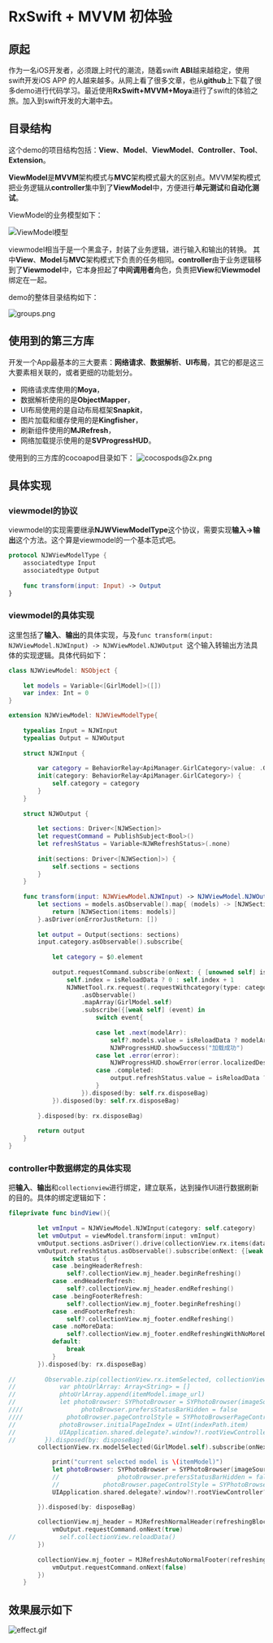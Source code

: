 # RxSwift + MVVM 初体验

## 原起
作为一名iOS开发者，必须跟上时代的潮流，随着swift **ABI**越来越稳定，使用swift开发iOS APP 的人越来越多。从网上看了很多文章，也从**github**上下载了很多demo进行代码学习。最近使用**RxSwift+MVVM+Moya**进行了swift的体验之旅。加入到swift开发的大潮中去。

## 目录结构

这个demo的项目结构包括：**View**、**Model**、**ViewModel**、**Controller**、**Tool**、**Extension**。

**ViewModel**是**MVVM**架构模式与**MVC**架构模式最大的区别点。MVVM架构模式把业务逻辑从**controller**集中到了**ViewModel**中，方便进行**单元测试**和**自动化测试**。

ViewModel的业务模型如下：

 ![ViewModel模型](https://upload-images.jianshu.io/upload_images/1475472-539ab72188aaabd0.png?imageMogr2/auto-orient/strip%7CimageView2/2/w/733/format/webp)
 
 viewmodel相当于是一个黑盒子，封装了业务逻辑，进行输入和输出的转换。
 其中**View**、**Model**与**MVC**架构模式下负责的任务相同。**controller**由于业务逻辑移到了**Viewmodel**中，它本身担起了**中间调用者**角色，负责把**View**和**Viewmodel**绑定在一起。
 
demo的整体目录结构如下：

![groups.png](./groups@2x.png)
## 使用到的第三方库

开发一个App最基本的三大要素：**网络请求**、**数据解析**、**UI布局**，其它的都是这三大要素相关联的，或者更细的功能划分。

- 网络请求库使用的**Moya**，
- 数据解析使用的是**ObjectMapper**，
- UI布局使用的是自动布局框架**Snapkit**，
- 图片加载和缓存使用的是**Kingfisher**，
- 刷新组件使用的**MJRefresh**，
- 网络加载提示使用的是**SVProgressHUD**。

使用到的三方库的cocoapod目录如下：
![cocospods@2x.png](./cocospods@2x.png)
## 具体实现
### viewmodel的协议

viewmodel的实现需要继承**NJWViewModelType**这个协议，需要实现**输入->输出**这个方法。这个算是viewmodel的一个基本范式吧。
``` swift
protocol NJWViewModelType {
    associatedtype Input
    associatedtype Output
    
    func transform(input: Input) -> Output
}
```
### viewmodel的具体实现

这里包括了**输入**、**输出**的具体实现，与及`func transform(input: NJWViewModel.NJWInput) -> NJWViewModel.NJWOutput `这个输入转输出方法具体的实现逻辑。具体代码如下：

```swift
class NJWViewModel: NSObject {
    
    let models = Variable<[GirlModel]>([])
    var index: Int = 0
}

extension NJWViewModel: NJWViewModelType{
    
    typealias Input = NJWInput
    typealias Output = NJWOutput
    
    struct NJWInput {
        
        var category = BehaviorRelay<ApiManager.GirlCategory>(value: .GirlCategoryAll)
        init(category: BehaviorRelay<ApiManager.GirlCategory>) {
            self.category = category
        }
    }
    
    struct NJWOutput {
        
        let sections: Driver<[NJWSection]>
        let requestCommand = PublishSubject<Bool>()
        let refreshStatus = Variable<NJWRefreshStatus>(.none)
        
        init(sections: Driver<[NJWSection]>) {
            self.sections = sections
        }
    }
    
    func transform(input: NJWViewModel.NJWInput) -> NJWViewModel.NJWOutput {
        let sections = models.asObservable().map{ (models) -> [NJWSection] in
            return [NJWSection(items: models)]
        }.asDriver(onErrorJustReturn: [])
        
        let output = Output(sections: sections)
        input.category.asObservable().subscribe{
          
            let category = $0.element
            
            output.requestCommand.subscribe(onNext: { [unowned self] isReloadData in
                self.index = isReloadData ? 0 : self.index + 1
                NJWNetTool.rx.request(.requestWithcategory(type: category!, index: self.index))
                    .asObservable()
                    .mapArray(GirlModel.self)
                    .subscribe({[weak self] (event) in
                        switch event{
                            
                        case let .next(modelArr):
                            self?.models.value = isReloadData ? modelArr : (self?.models.value ?? []) + modelArr
                            NJWProgressHUD.showSuccess("加载成功")
                        case let .error(error):
                            NJWProgressHUD.showError(error.localizedDescription)
                        case .completed:
                            output.refreshStatus.value = isReloadData ? NJWRefreshStatus.endHeaderRefresh : NJWRefreshStatus.endFooterRefresh
                        }
                    }).disposed(by: self.rx.disposeBag)
            }).disposed(by: self.rx.disposeBag)
            
        }.disposed(by: rx.disposeBag)
        
        return output
    }
}
```
### controller中数据绑定的具体实现

把**输入**、**输出**和`collectionview`进行绑定，建立联系，达到操作UI进行数据刷新的目的。具体的绑定逻辑如下：

``` swift
fileprivate func bindView(){
        
        let vmInput = NJWViewModel.NJWInput(category: self.category)
        let vmOutput = viewModel.transform(input: vmInput)
        vmOutput.sections.asDriver().drive(collectionView.rx.items(dataSource: dataSource)).disposed(by: rx.disposeBag)
        vmOutput.refreshStatus.asObservable().subscribe(onNext: {[weak self] status in
            switch status {
            case .beingHeaderRefresh:
                self?.collectionView.mj_header.beginRefreshing()
            case .endHeaderRefresh:
                self?.collectionView.mj_header.endRefreshing()
            case .beingFooterRefresh:
                self?.collectionView.mj_footer.beginRefreshing()
            case .endFooterRefresh:
                self?.collectionView.mj_footer.endRefreshing()
            case .noMoreData:
                self?.collectionView.mj_footer.endRefreshingWithNoMoreData()
            default:
                break
            }
        }).disposed(by: rx.disposeBag)
        
//        Observable.zip(collectionView.rx.itemSelected, collectionView.rx.modelSelected(GirlModel.self)).bind(onNext: {[weak self] indexPath, itemModel in
//            var phtoUrlArray: Array<String> = []
//            phtoUrlArray.append(itemModel.image_url)
//            let photoBrowser: SYPhotoBrowser = SYPhotoBrowser(imageSourceArray: phtoUrlArray, caption: nil, delegate: self)
////                photoBrowser.prefersStatusBarHidden = false
////            photoBrowser.pageControlStyle = SYPhotoBrowserPageControlStyle
//            photoBrowser.initialPageIndex = UInt(indexPath.item)
//            UIApplication.shared.delegate?.window?!.rootViewController?.present(photoBrowser, animated: true)
//        }).disposed(by: disposeBag)
        collectionView.rx.modelSelected(GirlModel.self).subscribe(onNext:{[weak self] itemModel in

            print("current selected model is \(itemModel)")
            let photoBrowser: SYPhotoBrowser = SYPhotoBrowser(imageSourceArray: [itemModel.image_url], caption: nil, delegate: self)
            //                photoBrowser.prefersStatusBarHidden = false
            //            photoBrowser.pageControlStyle = SYPhotoBrowserPageControlStyle
            UIApplication.shared.delegate?.window?!.rootViewController?.present(photoBrowser, animated: true)

        }).disposed(by: disposeBag)
        
        collectionView.mj_header = MJRefreshNormalHeader(refreshingBlock: {
            vmOutput.requestCommand.onNext(true)
//            self.collectionView.reloadData()
        })
        
        collectionView.mj_footer = MJRefreshAutoNormalFooter(refreshingBlock: {
            vmOutput.requestCommand.onNext(false)
        })
    }
```
## 效果展示如下

![effect.gif](./effect.gif)


